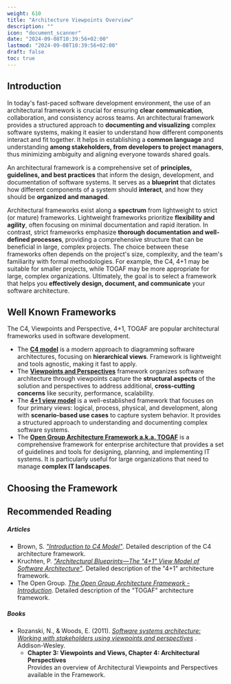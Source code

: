 ```yaml
---
weight: 610
title: "Architecture Viewpoints Overview"
description: ""
icon: "document_scanner"
date: "2024-09-08T10:39:56+02:00"
lastmod: "2024-09-08T10:39:56+02:00"
draft: false
toc: true
---
```


## Introduction

In today's fast-paced software development environment, the use of an
architectural framework is crucial for ensuring **clear communication**,
collaboration, and consistency across teams. An architectural framework provides
a structured approach to **documenting and visualizing** complex software
systems, making it easier to understand how different components interact and
fit together. It helps in establishing a **common language** and understanding
**among stakeholders, from developers to project managers**, thus minimizing
ambiguity and aligning everyone towards shared goals.

An architectural framework is a comprehensive set of **principles, guidelines,
and best practices** that inform the design, development, and documentation of
software systems. It serves as a **blueprint** that dictates how different
components of a system should **interact**, and how they should be **organized
and managed**.

Architectural frameworks exist along a **spectrum** from lightweight to strict
(or mature) frameworks. Lightweight frameworks prioritize **flexibility and
agility**, often focusing on minimal documentation and rapid iteration. In
contrast, strict frameworks emphasize **thorough documentation and well-defined
processes**, providing a comprehensive structure that can be beneficial in
large, complex projects. The choice between these frameworks often depends on
the project's size, complexity, and the team's familiarity with formal
methodologies. For example, the C4, 4+1 may be suitable for smaller projects,
while TOGAF may be more appropriate for large, complex organizations.
Ultimately, the goal is to select a framework that helps you **effectively design,
document, and communicate** your software architecture.

## Well Known Frameworks

The C4, Viewpoints and Perspective, 4+1, TOGAF are popular architectural
frameworks used in software development.
- The **[C4 model](https://c4model.com/introduction)** is a modern approach to diagramming software architectures,
  focusing on **hierarchical views**. Framework is lightweight and tools agnostic,
  making it fast to apply.
- The **[Viewpoints and Perspectives](https://www.viewpoints-and-perspectives.info/home/book/)** framework organizes software architecture
  through viewpoints capture the **structural aspects** of the solution and
  perspectives to address additional, **cross-cutting concerns** like security,
  performance, scalability.
- The **[4+1 view model](https://www.cs.ubc.ca/~gregor/teaching/papers/4+1view-architecture.pdf)** is a well-established framework that focuses on four
  primary views: logical, process, physical, and development, along with
  **scenario-based use cases** to capture system behavior. It provides a structured
  approach to understanding and documenting complex software systems.
- The **[Open Group Architecture Framework a.k.a. TOGAF](https://pubs.opengroup.org/togaf-standard/)** is a comprehensive framework for enterprise architecture that provides a
  set of guidelines and tools for designing, planning, and implementing IT
  systems. It is particularly useful for large organizations that need to manage
  **complex IT landscapes**.

## Choosing the Framework


## Recommended Reading

##### Articles

* Brown, S. *["Introduction to C4 Model"](https://c4model.com/introduction)*.
  Detailed description of the C4 architecture framework.
* Kruchten, P. *["Architectural Blueprints—The "4+1" View Model of Software Architecture"](https://www.cs.ubc.ca/~gregor/teaching/papers/4+1view-architecture.pdf)*.
  Detailed description of the "4+1" architecture framework.
* The Open Group. *[The Open Group Architecture Framework - Introduction](https://pubs.opengroup.org/togaf-standard/)*.
  Detailed description of the "TOGAF" architecture framework.

##### Books

* Rozanski, N., & Woods, E. (2011). *[Software systems architecture: Working with stakeholders using viewpoints and perspectives](https://www.viewpoints-and-perspectives.info/home/book/)* . Addison-Wesley.
  * **Chapter 3: Viewpoints and Views, Chapter 4: Architectural Perspectives**\
    Provides an overview of Architectural Viewpoints and Perspectives available
    in the Framework.
